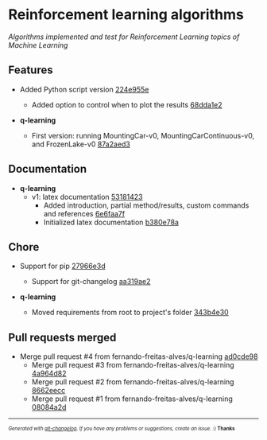 # Reinforcement learning algorithms

_Algorithms implemented and test for Reinforcement Learning topics of Machine Learning_



## Features
  - Added Python script version [224e955e](https://github.com/fernando-freitas-alves/reinforcement-learning/commit/224e955e34a25bff4816f4d32b783e76f613df64) 
    - Added option to control when to plot the results [68dda1e2](https://github.com/fernando-freitas-alves/reinforcement-learning/commit/68dda1e26d1f9074bd6816a3611dc982daf02707) 
  
  - **q-learning**
    - First version: running MountingCar-v0, MountingCarContinuous-v0, and FrozenLake-v0 [87a2aed3](https://github.com/fernando-freitas-alves/reinforcement-learning/commit/87a2aed3ad93547a4e2705363e4d7f1ac8a4af80) 
  



## Documentation

  - **q-learning**
    - v1: latex documentation [53181423](https://github.com/fernando-freitas-alves/reinforcement-learning/commit/531814239e59ed869b321f4d8172055bc641a2a7) 
      - Added introduction, partial method/results, custom commands and references [6e6faa7f](https://github.com/fernando-freitas-alves/reinforcement-learning/commit/6e6faa7fb6139c522dc70657c218652ee3eef137) 
      - Initialized latex documentation [b380e78a](https://github.com/fernando-freitas-alves/reinforcement-learning/commit/b380e78adf08e95a61d75e2ffd3a4aa60440f137) 
  



## Chore
  - Support for pip [27966e3d](https://github.com/fernando-freitas-alves/reinforcement-learning/commit/27966e3dd5b91ab7dcf3a9e39ce432237d462aa6) 
    - Support for git-changelog [aa319ae2](https://github.com/fernando-freitas-alves/reinforcement-learning/commit/aa319ae28b3866b074b02eaaa6017f8777b7cdb7) 
  
  - **q-learning**
    - Moved requirements from root to project's folder [343b4e30](https://github.com/fernando-freitas-alves/reinforcement-learning/commit/343b4e304ec6f70eceb8a75279277ac6fe950f7d) 
  



## Pull requests merged
  - Merge pull request #4 from fernando-freitas-alves/q-learning [ad0cde98](https://github.com/fernando-freitas-alves/reinforcement-learning/commit/ad0cde98ffeb8990745b75ca7bc962b41874e728) 
    - Merge pull request #3 from fernando-freitas-alves/q-learning [4a964d82](https://github.com/fernando-freitas-alves/reinforcement-learning/commit/4a964d8241dfb0f634ec091cb087abf692bf41ad) 
    - Merge pull request #2 from fernando-freitas-alves/q-learning [8662eecc](https://github.com/fernando-freitas-alves/reinforcement-learning/commit/8662eecc363f164c02e1d23071bf8b4eba468908) 
    - Merge pull request #1 from fernando-freitas-alves/q-learning [08084a2d](https://github.com/fernando-freitas-alves/reinforcement-learning/commit/08084a2d174ec0febef936198f91d144fc600079) 
  




---
<sub><sup>*Generated with [git-changelog](https://github.com/rafinskipg/git-changelog). If you have any problems or suggestions, create an issue.* :) **Thanks** </sub></sup>
